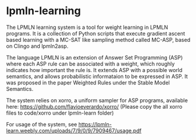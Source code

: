 # lpmln-learning

The LPMLN learning system is a tool for weight learning in LPMLN programs. It is a collection of Python scripts that execute gradient ascent based learning with a MC-SAT like sampling method called MC-ASP, based on Clingo and lpmln2asp.

The language LPMLN is an extension of Answer Set Programming (ASP) where each ASP rule can be associated with a weight, which roughly indicates how important the rule is. It extends ASP with a possible world semantics, and allows probabilistic informataion to be expressed in ASP. It was proposed in the paper Weighted Rules under the Stable Model Semantics.

The system relies on xorro, a uniform sampler for ASP programs, available here: https://github.com/flavioeverardo/xorro/
(Please copy the all xorro files to code/xorro under lpmln-learn folder)

For usage of the system, see https://lpmln-learn.weebly.com/uploads/7/9/0/9/7909467/usage.pdf
